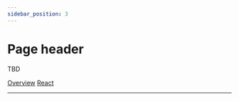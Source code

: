 ```yaml
---
sidebar_position: 3
---
```


# Page header

TBD

<a href='./index.md' class='view-option view-option-selected'> Overview</a>
<a href='./react.md' class='view-option'> React</a>
__________________________________________________________________________________